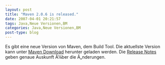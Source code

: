 ```yaml
---
layout: post
title: "Maven 2.0.6 is released."
date: 2007-04-01 20:21:57
tags: Java,Neue Versionen,BM
categories: Java,Neue Versionen,BM
post-type: blog
---
```

Es gibt eine neue Version von Maven, dem Build Tool. Die aktuellste Version kann unter <a href="http://maven.apache.org/download.html"  title="Maven Download">Maven Download</a> herunter geladen werden. Die <a href="http://maven.apache.org/release-notes.html"  title="Release Notes">Release Notes</a> geben genaue Auskunft Ã¼ber die Ã„nderungen.